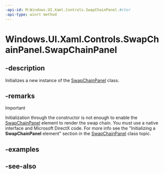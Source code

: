 ```yaml
---
-api-id: M:Windows.UI.Xaml.Controls.SwapChainPanel.#ctor
-api-type: winrt method
---
```


<!-- Method syntax
public SwapChainPanel()
-->

# Windows.UI.Xaml.Controls.SwapChainPanel.SwapChainPanel

## -description
Initializes a new instance of the [SwapChainPanel](swapchainpanel.md) class.


## -remarks
> [!IMPORTANT]
> Initialization through the constructor is not enough to enable the [SwapChainPanel](swapchainpanel.md) element to render the swap chain. You must use a native interface and Microsoft DirectX code. For more info see the "Initializing a **SwapChainPanel** element" section in the [SwapChainPanel](swapchainpanel.md) class topic.

## -examples

## -see-also
